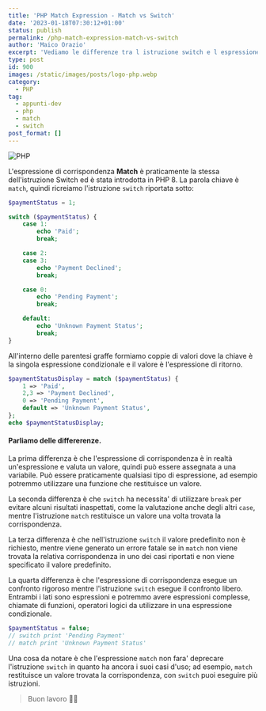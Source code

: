 ```yaml
---
title: 'PHP Match Expression - Match vs Switch'
date: '2023-01-18T07:30:12+01:00'
status: publish
permalink: /php-match-expression-match-vs-switch
author: 'Maico Orazio'
excerpt: 'Vediamo le differenze tra l istruzione switch e l espressione di corrispondenza match introdotta in PHP 8'
type: post
id: 900
images: /static/images/posts/logo-php.webp
category:
  - PHP
tag:
  - appunti-dev
  - php
  - match
  - switch
post_format: []
---
```


![PHP](/static/images/posts/logo-php.webp)

L'espressione di corrispondenza **Match** è praticamente la stessa dell'istruzione Switch ed è stata introdotta in PHP 8.
La parola chiave è `match`, quindi ricreiamo l'istruzione `switch` riportata sotto:

```php
$paymentStatus = 1;

switch ($paymentStatus) {
	case 1:
		echo 'Paid';
		break;

	case 2:
	case 3:
		echo 'Payment Declined';
		break;

	case 0:
		echo 'Pending Payment';
		break;

	default:
		echo 'Unknown Payment Status';
		break;
}
```

All'interno delle parentesi graffe formiamo coppie di valori dove la chiave è la singola espressione condizionale e
il valore è l'espressione di ritorno.

```php
$paymentStatusDisplay = match ($paymentStatus) {
	1 => 'Paid',
	2,3 => 'Payment Declined',
	0 => 'Pending Payment',
	default => 'Unknown Payment Status',
};
echo $paymentStatusDisplay;
```

#### Parliamo delle differerenze.

La prima differenza è che l'espressione di corrispondenza è in realtà un'espressione e valuta un valore,
quindi può essere assegnata a una variabile. Può essere praticamente qualsiasi tipo di espressione,
ad esempio potremmo utilizzare una funzione che restituisce un valore.

La seconda differenza è che `switch` ha necessita' di utilizzare `break` per evitare
alcuni risultati inaspettati, come la valutazione anche degli altri `case`, mentre l'istruzione `match` restituisce
un valore una volta trovata la corrispondenza.

La terza differenza è che nell'istruzione `switch` il valore predefinito non è richiesto, mentre viene generato
un errore fatale se in `match` non viene trovata la relativa corrispondenza in uno dei casi riportati e
non viene specificato il valore predefinito.

La quarta differenza è che l'espressione di corrispondenza esegue un confronto rigoroso mentre l'istruzione `switch`
esegue il confronto libero. Entrambi i lati sono espressioni e potremmo avere espressioni complesse, chiamate di funzioni,
operatori logici da utilizzare in una espressione condizionale.

```php
$paymentStatus = false;
// switch print 'Pending Payment'
// match print 'Unknown Payment Status'
```

Una cosa da notare è che l'espressione `match` non fara' deprecare l'istruzione `switch` in quanto ha ancora i suoi casi d'uso;
ad esempio, `match` restituisce un valore trovata la corrispondenza, con `switch` puoi eseguire più istruzioni.

> Buon lavoro 👨‍💻

